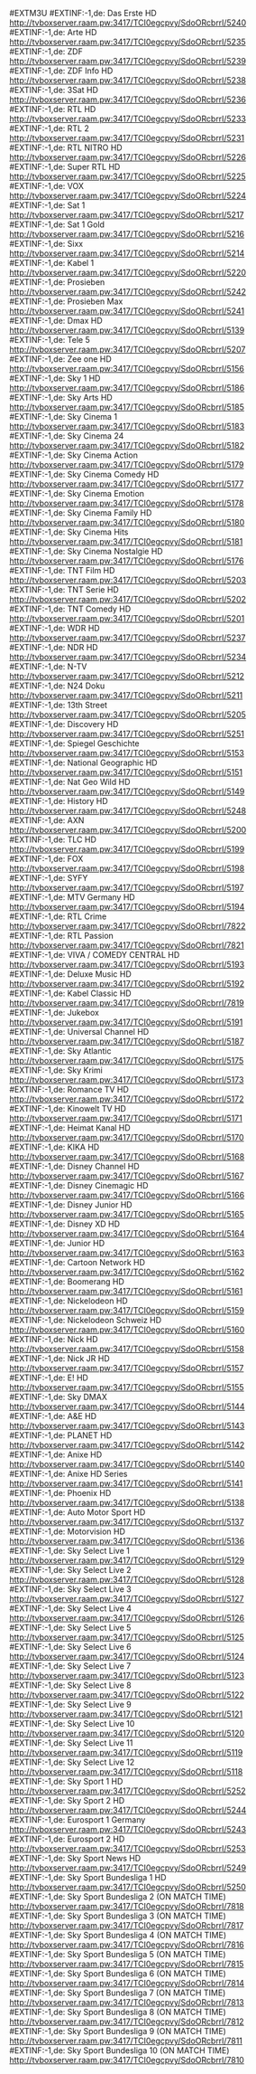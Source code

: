 
#EXTM3U
#EXTINF:-1,de: Das Erste HD
http://tvboxserver.raam.pw:3417/TCI0egcpvy/SdoORcbrrl/5240
#EXTINF:-1,de: Arte HD
http://tvboxserver.raam.pw:3417/TCI0egcpvy/SdoORcbrrl/5235
#EXTINF:-1,de: ZDF
http://tvboxserver.raam.pw:3417/TCI0egcpvy/SdoORcbrrl/5239
#EXTINF:-1,de: ZDF Info HD
http://tvboxserver.raam.pw:3417/TCI0egcpvy/SdoORcbrrl/5238
#EXTINF:-1,de: 3Sat HD
http://tvboxserver.raam.pw:3417/TCI0egcpvy/SdoORcbrrl/5236
#EXTINF:-1,de: RTL HD
http://tvboxserver.raam.pw:3417/TCI0egcpvy/SdoORcbrrl/5233
#EXTINF:-1,de: RTL 2
http://tvboxserver.raam.pw:3417/TCI0egcpvy/SdoORcbrrl/5231
#EXTINF:-1,de: RTL NITRO HD
http://tvboxserver.raam.pw:3417/TCI0egcpvy/SdoORcbrrl/5226
#EXTINF:-1,de: Super RTL HD
http://tvboxserver.raam.pw:3417/TCI0egcpvy/SdoORcbrrl/5225
#EXTINF:-1,de: VOX
http://tvboxserver.raam.pw:3417/TCI0egcpvy/SdoORcbrrl/5224
#EXTINF:-1,de: Sat 1
http://tvboxserver.raam.pw:3417/TCI0egcpvy/SdoORcbrrl/5217
#EXTINF:-1,de: Sat 1 Gold
http://tvboxserver.raam.pw:3417/TCI0egcpvy/SdoORcbrrl/5216
#EXTINF:-1,de: Sixx
http://tvboxserver.raam.pw:3417/TCI0egcpvy/SdoORcbrrl/5214
#EXTINF:-1,de: Kabel 1
http://tvboxserver.raam.pw:3417/TCI0egcpvy/SdoORcbrrl/5220
#EXTINF:-1,de: Prosieben
http://tvboxserver.raam.pw:3417/TCI0egcpvy/SdoORcbrrl/5242
#EXTINF:-1,de: Prosieben Max
http://tvboxserver.raam.pw:3417/TCI0egcpvy/SdoORcbrrl/5241
#EXTINF:-1,de: Dmax HD
http://tvboxserver.raam.pw:3417/TCI0egcpvy/SdoORcbrrl/5139
#EXTINF:-1,de: Tele 5
http://tvboxserver.raam.pw:3417/TCI0egcpvy/SdoORcbrrl/5207
#EXTINF:-1,de: Zee one HD
http://tvboxserver.raam.pw:3417/TCI0egcpvy/SdoORcbrrl/5156
#EXTINF:-1,de: Sky 1 HD
http://tvboxserver.raam.pw:3417/TCI0egcpvy/SdoORcbrrl/5186
#EXTINF:-1,de: Sky Arts HD
http://tvboxserver.raam.pw:3417/TCI0egcpvy/SdoORcbrrl/5185
#EXTINF:-1,de: Sky Cinema  1
http://tvboxserver.raam.pw:3417/TCI0egcpvy/SdoORcbrrl/5183
#EXTINF:-1,de: Sky Cinema  24
http://tvboxserver.raam.pw:3417/TCI0egcpvy/SdoORcbrrl/5182
#EXTINF:-1,de: Sky Cinema Action
http://tvboxserver.raam.pw:3417/TCI0egcpvy/SdoORcbrrl/5179
#EXTINF:-1,de: Sky Cinema Comedy HD
http://tvboxserver.raam.pw:3417/TCI0egcpvy/SdoORcbrrl/5177
#EXTINF:-1,de: Sky Cinema Emotion
http://tvboxserver.raam.pw:3417/TCI0egcpvy/SdoORcbrrl/5178
#EXTINF:-1,de: Sky Cinema Family HD
http://tvboxserver.raam.pw:3417/TCI0egcpvy/SdoORcbrrl/5180
#EXTINF:-1,de: Sky Cinema Hits
http://tvboxserver.raam.pw:3417/TCI0egcpvy/SdoORcbrrl/5181
#EXTINF:-1,de: Sky Cinema Nostalgie HD
http://tvboxserver.raam.pw:3417/TCI0egcpvy/SdoORcbrrl/5176
#EXTINF:-1,de: TNT Film HD
http://tvboxserver.raam.pw:3417/TCI0egcpvy/SdoORcbrrl/5203
#EXTINF:-1,de: TNT Serie HD
http://tvboxserver.raam.pw:3417/TCI0egcpvy/SdoORcbrrl/5202
#EXTINF:-1,de: TNT Comedy HD
http://tvboxserver.raam.pw:3417/TCI0egcpvy/SdoORcbrrl/5201
#EXTINF:-1,de: WDR HD
http://tvboxserver.raam.pw:3417/TCI0egcpvy/SdoORcbrrl/5237
#EXTINF:-1,de: NDR HD
http://tvboxserver.raam.pw:3417/TCI0egcpvy/SdoORcbrrl/5234
#EXTINF:-1,de: N-TV
http://tvboxserver.raam.pw:3417/TCI0egcpvy/SdoORcbrrl/5212
#EXTINF:-1,de: N24 Doku
http://tvboxserver.raam.pw:3417/TCI0egcpvy/SdoORcbrrl/5211
#EXTINF:-1,de: 13th Street
http://tvboxserver.raam.pw:3417/TCI0egcpvy/SdoORcbrrl/5205
#EXTINF:-1,de: Discovery HD
http://tvboxserver.raam.pw:3417/TCI0egcpvy/SdoORcbrrl/5251
#EXTINF:-1,de: Spiegel Geschichte
http://tvboxserver.raam.pw:3417/TCI0egcpvy/SdoORcbrrl/5153
#EXTINF:-1,de: National Geographic HD
http://tvboxserver.raam.pw:3417/TCI0egcpvy/SdoORcbrrl/5151
#EXTINF:-1,de: Nat Geo Wild HD
http://tvboxserver.raam.pw:3417/TCI0egcpvy/SdoORcbrrl/5149
#EXTINF:-1,de: History HD
http://tvboxserver.raam.pw:3417/TCI0egcpvy/SdoORcbrrl/5248
#EXTINF:-1,de: AXN
http://tvboxserver.raam.pw:3417/TCI0egcpvy/SdoORcbrrl/5200
#EXTINF:-1,de: TLC HD
http://tvboxserver.raam.pw:3417/TCI0egcpvy/SdoORcbrrl/5199
#EXTINF:-1,de: FOX
http://tvboxserver.raam.pw:3417/TCI0egcpvy/SdoORcbrrl/5198
#EXTINF:-1,de: SYFY
http://tvboxserver.raam.pw:3417/TCI0egcpvy/SdoORcbrrl/5197
#EXTINF:-1,de: MTV Germany HD
http://tvboxserver.raam.pw:3417/TCI0egcpvy/SdoORcbrrl/5194
#EXTINF:-1,de: RTL Crime
http://tvboxserver.raam.pw:3417/TCI0egcpvy/SdoORcbrrl/7822
#EXTINF:-1,de: RTL Passion
http://tvboxserver.raam.pw:3417/TCI0egcpvy/SdoORcbrrl/7821
#EXTINF:-1,de: VIVA / COMEDY CENTRAL HD
http://tvboxserver.raam.pw:3417/TCI0egcpvy/SdoORcbrrl/5193
#EXTINF:-1,de: Deluxe Music HD
http://tvboxserver.raam.pw:3417/TCI0egcpvy/SdoORcbrrl/5192
#EXTINF:-1,de: Kabel Classic HD
http://tvboxserver.raam.pw:3417/TCI0egcpvy/SdoORcbrrl/7819
#EXTINF:-1,de: Jukebox
http://tvboxserver.raam.pw:3417/TCI0egcpvy/SdoORcbrrl/5191
#EXTINF:-1,de: Universal Channel HD
http://tvboxserver.raam.pw:3417/TCI0egcpvy/SdoORcbrrl/5187
#EXTINF:-1,de: Sky Atlantic
http://tvboxserver.raam.pw:3417/TCI0egcpvy/SdoORcbrrl/5175
#EXTINF:-1,de: Sky Krimi
http://tvboxserver.raam.pw:3417/TCI0egcpvy/SdoORcbrrl/5173
#EXTINF:-1,de: Romance TV HD
http://tvboxserver.raam.pw:3417/TCI0egcpvy/SdoORcbrrl/5172
#EXTINF:-1,de: Kinowelt TV HD
http://tvboxserver.raam.pw:3417/TCI0egcpvy/SdoORcbrrl/5171
#EXTINF:-1,de: Heimat Kanal HD
http://tvboxserver.raam.pw:3417/TCI0egcpvy/SdoORcbrrl/5170
#EXTINF:-1,de: KIKA HD
http://tvboxserver.raam.pw:3417/TCI0egcpvy/SdoORcbrrl/5168
#EXTINF:-1,de: Disney Channel HD
http://tvboxserver.raam.pw:3417/TCI0egcpvy/SdoORcbrrl/5167
#EXTINF:-1,de: Disney Cinemagic HD
http://tvboxserver.raam.pw:3417/TCI0egcpvy/SdoORcbrrl/5166
#EXTINF:-1,de: Disney Junior HD
http://tvboxserver.raam.pw:3417/TCI0egcpvy/SdoORcbrrl/5165
#EXTINF:-1,de: Disney XD HD
http://tvboxserver.raam.pw:3417/TCI0egcpvy/SdoORcbrrl/5164
#EXTINF:-1,de: Junior HD
http://tvboxserver.raam.pw:3417/TCI0egcpvy/SdoORcbrrl/5163
#EXTINF:-1,de: Cartoon Network HD
http://tvboxserver.raam.pw:3417/TCI0egcpvy/SdoORcbrrl/5162
#EXTINF:-1,de: Boomerang HD
http://tvboxserver.raam.pw:3417/TCI0egcpvy/SdoORcbrrl/5161
#EXTINF:-1,de: Nickelodeon HD
http://tvboxserver.raam.pw:3417/TCI0egcpvy/SdoORcbrrl/5159
#EXTINF:-1,de: Nickelodeon Schweiz HD
http://tvboxserver.raam.pw:3417/TCI0egcpvy/SdoORcbrrl/5160
#EXTINF:-1,de: Nick HD
http://tvboxserver.raam.pw:3417/TCI0egcpvy/SdoORcbrrl/5158
#EXTINF:-1,de: Nick JR HD
http://tvboxserver.raam.pw:3417/TCI0egcpvy/SdoORcbrrl/5157
#EXTINF:-1,de: E! HD
http://tvboxserver.raam.pw:3417/TCI0egcpvy/SdoORcbrrl/5155
#EXTINF:-1,de: Sky DMAX
http://tvboxserver.raam.pw:3417/TCI0egcpvy/SdoORcbrrl/5144
#EXTINF:-1,de: A&E HD
http://tvboxserver.raam.pw:3417/TCI0egcpvy/SdoORcbrrl/5143
#EXTINF:-1,de: PLANET HD
http://tvboxserver.raam.pw:3417/TCI0egcpvy/SdoORcbrrl/5142
#EXTINF:-1,de: Anixe HD
http://tvboxserver.raam.pw:3417/TCI0egcpvy/SdoORcbrrl/5140
#EXTINF:-1,de: Anixe HD Series
http://tvboxserver.raam.pw:3417/TCI0egcpvy/SdoORcbrrl/5141
#EXTINF:-1,de: Phoenix HD
http://tvboxserver.raam.pw:3417/TCI0egcpvy/SdoORcbrrl/5138
#EXTINF:-1,de: Auto Motor Sport HD
http://tvboxserver.raam.pw:3417/TCI0egcpvy/SdoORcbrrl/5137
#EXTINF:-1,de: Motorvision HD
http://tvboxserver.raam.pw:3417/TCI0egcpvy/SdoORcbrrl/5136
#EXTINF:-1,de: Sky Select Live 1
http://tvboxserver.raam.pw:3417/TCI0egcpvy/SdoORcbrrl/5129
#EXTINF:-1,de: Sky Select Live 2
http://tvboxserver.raam.pw:3417/TCI0egcpvy/SdoORcbrrl/5128
#EXTINF:-1,de: Sky Select Live 3
http://tvboxserver.raam.pw:3417/TCI0egcpvy/SdoORcbrrl/5127
#EXTINF:-1,de: Sky Select Live 4
http://tvboxserver.raam.pw:3417/TCI0egcpvy/SdoORcbrrl/5126
#EXTINF:-1,de: Sky Select Live 5
http://tvboxserver.raam.pw:3417/TCI0egcpvy/SdoORcbrrl/5125
#EXTINF:-1,de: Sky Select Live 6
http://tvboxserver.raam.pw:3417/TCI0egcpvy/SdoORcbrrl/5124
#EXTINF:-1,de: Sky Select Live 7
http://tvboxserver.raam.pw:3417/TCI0egcpvy/SdoORcbrrl/5123
#EXTINF:-1,de: Sky Select Live 8
http://tvboxserver.raam.pw:3417/TCI0egcpvy/SdoORcbrrl/5122
#EXTINF:-1,de: Sky Select Live 9
http://tvboxserver.raam.pw:3417/TCI0egcpvy/SdoORcbrrl/5121
#EXTINF:-1,de: Sky Select Live 10
http://tvboxserver.raam.pw:3417/TCI0egcpvy/SdoORcbrrl/5120
#EXTINF:-1,de: Sky Select Live 11
http://tvboxserver.raam.pw:3417/TCI0egcpvy/SdoORcbrrl/5119
#EXTINF:-1,de: Sky Select Live 12
http://tvboxserver.raam.pw:3417/TCI0egcpvy/SdoORcbrrl/5118
#EXTINF:-1,de: Sky Sport 1 HD
http://tvboxserver.raam.pw:3417/TCI0egcpvy/SdoORcbrrl/5252
#EXTINF:-1,de: Sky Sport 2 HD
http://tvboxserver.raam.pw:3417/TCI0egcpvy/SdoORcbrrl/5244
#EXTINF:-1,de: Eurosport 1 Germany
http://tvboxserver.raam.pw:3417/TCI0egcpvy/SdoORcbrrl/5243
#EXTINF:-1,de: Eurosport 2 HD
http://tvboxserver.raam.pw:3417/TCI0egcpvy/SdoORcbrrl/5253
#EXTINF:-1,de: Sky Sport News HD
http://tvboxserver.raam.pw:3417/TCI0egcpvy/SdoORcbrrl/5249
#EXTINF:-1,de: Sky Sport Bundesliga 1 HD
http://tvboxserver.raam.pw:3417/TCI0egcpvy/SdoORcbrrl/5250
#EXTINF:-1,de: Sky Sport Bundesliga 2 (ON MATCH TIME)
http://tvboxserver.raam.pw:3417/TCI0egcpvy/SdoORcbrrl/7818
#EXTINF:-1,de: Sky Sport Bundesliga 3 (ON MATCH TIME)
http://tvboxserver.raam.pw:3417/TCI0egcpvy/SdoORcbrrl/7817
#EXTINF:-1,de: Sky Sport Bundesliga 4 (ON MATCH TIME)
http://tvboxserver.raam.pw:3417/TCI0egcpvy/SdoORcbrrl/7816
#EXTINF:-1,de: Sky Sport Bundesliga 5 (ON MATCH TIME)
http://tvboxserver.raam.pw:3417/TCI0egcpvy/SdoORcbrrl/7815
#EXTINF:-1,de: Sky Sport Bundesliga 6 (ON MATCH TIME)
http://tvboxserver.raam.pw:3417/TCI0egcpvy/SdoORcbrrl/7814
#EXTINF:-1,de: Sky Sport Bundesliga 7 (ON MATCH TIME)
http://tvboxserver.raam.pw:3417/TCI0egcpvy/SdoORcbrrl/7813
#EXTINF:-1,de: Sky Sport Bundesliga 8 (ON MATCH TIME)
http://tvboxserver.raam.pw:3417/TCI0egcpvy/SdoORcbrrl/7812
#EXTINF:-1,de: Sky Sport Bundesliga 9 (ON MATCH TIME)
http://tvboxserver.raam.pw:3417/TCI0egcpvy/SdoORcbrrl/7811
#EXTINF:-1,de: Sky Sport Bundesliga 10 (ON MATCH TIME)
http://tvboxserver.raam.pw:3417/TCI0egcpvy/SdoORcbrrl/7810
